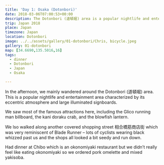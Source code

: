 ```yaml
---
title: 'Day 1: Osaka (Dotonbori)'
date: 2018-03-06T07:00:53+00:00
description: The Dotonbori (道頓堀) area is a popular nightlife and entertainment area with an eccentric atmosphere and large illuminated signboards.
trip: Japan 2018
place: Japan
timezone: Japan
location: Dotonbori
image: ../../assets/gallery/01-dotonbori/Chris, bicycle.jpeg
gallery: 01-dotonbori
map: [34.6690,135.5016,16]
tags:
  - dinner
  - Dotonbori
  - Japan
  - Osaka

---
```

In the afternoon, we mainly wandered around the Dotonbori (道頓堀) area. This is a&nbsp;popular nightlife and entertainment area characterized by its eccentric atmosphere and large illuminated signboards.

We saw most of the famous attractions here, including the Glico running man billboard, the kani doraku crab, and the blowfish lantern.

We lso walked along another covered shopping street 相合橋筋商店街 which was very reminiscent of Blade Runner &#8211; lots of cyclists wearing black whizzed past us and the shops all looked a bit seedy and run down.

Had dinner at Chibo which is an okonomiyaki restaurant but we didn&#8217;t really feel like eating okonomiyaki so we ordered pork omelette and mixed yakisoba.
